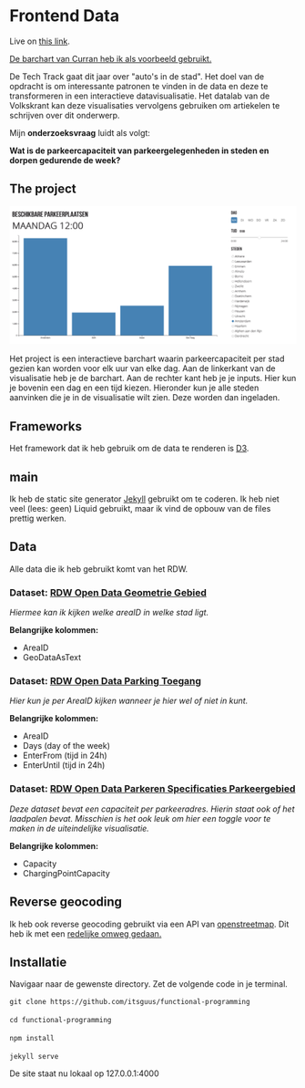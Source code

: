 # Frontend Data
Live on [this link](https://itsguus.github.io/frontend-data/).

[De barchart van Curran heb ik als voorbeeld gebruikt.](https://www.youtube.com/watch?v=NlBt-7PuaLk)

De Tech Track gaat dit jaar over "auto's in de stad". Het doel van de opdracht is om interessante patronen te vinden in de data en deze te transformeren in een interactieve datavisualisatie. Het datalab van de Volkskrant kan deze visualisaties vervolgens gebruiken om artiekelen te schrijven over dit onderwerp.

Mijn **onderzoeksvraag** luidt als volgt: 

**Wat is de parkeercapaciteit van parkeergelegenheden in steden en dorpen gedurende de week?**

## The project
![Screenshot](/img/screenshot.png)

Het project is een interactieve barchart waarin parkeercapaciteit per stad gezien kan worden voor elk uur van elke dag. Aan de linkerkant van de visualisatie heb je de barchart. Aan de rechter kant heb je je inputs. Hier kun je bovenin een dag en een tijd kiezen. Hieronder kun je alle steden aanvinken die je in de visualisatie wilt zien. Deze worden dan ingeladen.

## Frameworks
Het framework dat ik heb gebruik om de data te renderen is [D3](https://d3js.org/). 

## main
Ik heb de static site generator [Jekyll](https://jekyllrb.com/) gebruikt om te coderen. Ik heb niet veel (lees: geen) Liquid gebruikt, maar ik vind de opbouw van de files prettig werken.

## Data
Alle data die ik heb gebruikt komt van het RDW. 

### **Dataset:** [RDW Open Data Geometrie Gebied](https://opendata.rdw.nl/Parkeren/Open-Data-Parkeren-GEOMETRIE-GEBIED/nsk3-v9n7)

_Hiermee kan ik kijken welke areaID in welke stad ligt._

**Belangrijke kolommen:**
* AreaID
* GeoDataAsText

### **Dataset:** [RDW Open Data Parking Toegang](https://opendata.rdw.nl/Parkeren/Open-Data-Parkeren-PARKING-TOEGANG/edv8-qiyg)

_Hier kun je per AreaID kijken wanneer je hier wel of niet in kunt._

**Belangrijke kolommen:**
* AreaID
* Days (day of the week) 
* EnterFrom (tijd in 24h)
* EnterUntil  (tijd in 24h)

### **Dataset:** [RDW Open Data Parkeren Specificaties Parkeergebied](https://opendata.rdw.nl/Parkeren/Open-Data-Parkeren-SPECIFICATIES-PARKEERGEBIED/b3us-f26s)


_Deze dataset bevat een capaciteit per parkeeradres. Hierin staat ook of het laadpalen bevat. Misschien is het ook leuk om hier een toggle voor te maken in de uiteindelijke visualisatie._

**Belangrijke kolommen:**
* Capacity
* ChargingPointCapacity

## Reverse geocoding
Ik heb ook reverse geocoding gebruikt via een API van [openstreetmap](https://wiki.openstreetmap.org/wiki/API). Dit heb ik met een [redelijke omweg gedaan.](https://github.com/itsguus/frontend-data/wiki/Reverse-Geocoding)

## Installatie
Navigaar naar de gewenste directory. Zet de volgende code in je terminal.
```
git clone https://github.com/itsguus/functional-programming

cd functional-programming

npm install

jekyll serve
```
De site staat nu lokaal op 127.0.0.1:4000
